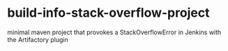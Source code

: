 # build-info-stack-overflow-project
minimal maven project that provokes a StackOverflowError in Jenkins with the Artifactory plugin
